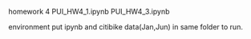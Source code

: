homework 4
PUI_HW4_1.ipynb
PUI_HW4_3.ipynb

environment
put ipynb and citibike data(Jan,Jun) in same folder to run.

